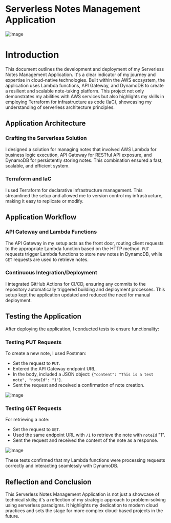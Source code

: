 # Serverless Notes Management Application
![image](https://github.com/AbdulahiN/serverless-notes-app-lambda-dynamodb/blob/main/diagrams/diagram.png) 

# Introduction
This document outlines the development and deployment of my Serverless Notes Management Application. It's a clear indicator of my journey and expertise in cloud-native technologies. Built within the AWS ecosystem, the application uses Lambda functions, API Gateway, and DynamoDB to create a resilient and scalable note-taking platform. This project not only demonstrates my abilities with AWS services but also highlights my skills in employing Terraform for infrastructure as code (IaC), showcasing my understanding of serverless architecture principles.

## Application Architecture

### Crafting the Serverless Solution
I designed a solution for managing notes that involved AWS Lambda for business logic execution, API Gateway for RESTful API exposure, and DynamoDB for persistently storing notes. This combination ensured a fast, scalable, and efficient system.

### Terraform and IaC
I used Terraform for declarative infrastructure management. This streamlined the setup and allowed me to version control my infrastructure, making it easy to replicate or modify.

## Application Workflow

### API Gateway and Lambda Functions
The API Gateway in my setup acts as the front door, routing client requests to the appropriate Lambda function based on the HTTP method. `PUT` requests trigger Lambda functions to store new notes in DynamoDB, while `GET` requests are used to retrieve notes.

### Continuous Integration/Deployment
I integrated GitHub Actions for CI/CD, ensuring any commits to the repository automatically triggered building and deployment processes. This setup kept the application updated and reduced the need for manual deployment.

## Testing the Application

After deploying the application, I conducted tests to ensure functionality:

### Testing PUT Requests
To create a new note, I used Postman:

- Set the request to `PUT`.
- Entered the API Gateway endpoint URL.
- In the body, included a JSON object: `{"content": "This is a test note", "noteId": "1"}`.
- Sent the request and received a confirmation of note creation.

![image](https://github.com/AbdulahiN/serverless-notes-app-lambda-dynamodb/blob/main/diagrams/postman1.png)
### Testing GET Requests
For retrieving a note:

- Set the request to `GET`.
- Used the same endpoint URL with `/1` to retrieve the note with `noteId` "1".
- Sent the request and received the content of the note as a response.
  
![image](https://github.com/AbdulahiN/serverless-notes-app-lambda-dynamodb/blob/main/diagrams/postman2.png)

These tests confirmed that my Lambda functions were processing requests correctly and interacting seamlessly with DynamoDB.

## Reflection and Conclusion
This Serverless Notes Management Application is not just a showcase of technical skills; it's a reflection of my strategic approach to problem-solving using serverless paradigms. It highlights my dedication to modern cloud practices and sets the stage for more complex cloud-based projects in the future.
